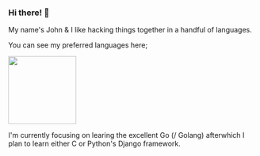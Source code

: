 ### Hi there! 👋

My name's John & I like hacking things together in a handful of languages.

You can see my preferred languages here;

<a href="https://github.com/msarno">
  <img height="137px" src="https://github-readme-stats.vercel.app/api/top-langs/?username=mrsarno&hide=html,java&hide_title=true&hide_border=true&layout=compact&langs_count=6&theme=dracula" />
</a>

I'm currently focusing on learing the excellent Go (/ Golang) afterwhich I plan to learn either C or Python's Django framework.
